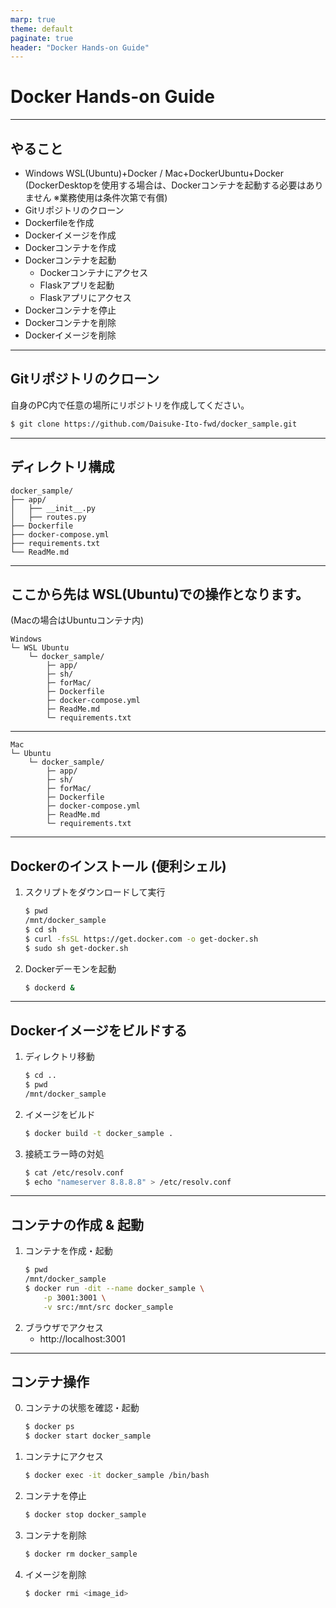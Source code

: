 ```yaml
---
marp: true
theme: default
paginate: true
header: "Docker Hands-on Guide"
---
```


# Docker Hands-on Guide

---

## やること
- Windows WSL(Ubuntu)+Docker / Mac+DockerUbuntu+Docker
  (DockerDesktopを使用する場合は、Dockerコンテナを起動する必要はありません ※業務使用は条件次第で有償)
- Gitリポジトリのクローン
- Dockerfileを作成
- Dockerイメージを作成
- Dockerコンテナを作成
- Dockerコンテナを起動
    - Dockerコンテナにアクセス
    - Flaskアプリを起動
    - Flaskアプリにアクセス
- Dockerコンテナを停止
- Dockerコンテナを削除
- Dockerイメージを削除

---

## Gitリポジトリのクローン
自身のPC内で任意の場所にリポジトリを作成してください。
```bash
$ git clone https://github.com/Daisuke-Ito-fwd/docker_sample.git
```

---

## ディレクトリ構成
```
docker_sample/
├── app/
│   ├── __init__.py
│   ├── routes.py
├── Dockerfile
├── docker-compose.yml
├── requirements.txt
└── ReadMe.md
```

---
## ここから先は WSL(Ubuntu)での操作となります。
(Macの場合はUbuntuコンテナ内)
```
Windows
└─ WSL Ubuntu
    └─ docker_sample/
        ├─ app/
        ├─ sh/
        ├─ forMac/
        ├─ Dockerfile
        ├─ docker-compose.yml
        ├─ ReadMe.md
        └─ requirements.txt
```
---
```
Mac
└─ Ubuntu
    └─ docker_sample/
        ├─ app/
        ├─ sh/
        ├─ forMac/
        ├─ Dockerfile
        ├─ docker-compose.yml
        ├─ ReadMe.md
        └─ requirements.txt
```
---

## Dockerのインストール (便利シェル)

1. スクリプトをダウンロードして実行
   ```bash
   $ pwd
   /mnt/docker_sample
   $ cd sh
   $ curl -fsSL https://get.docker.com -o get-docker.sh
   $ sudo sh get-docker.sh
   ```

2. Dockerデーモンを起動
   ```bash
   $ dockerd &
   ```

---

## Dockerイメージをビルドする

1. ディレクトリ移動
   ```bash
   $ cd ..
   $ pwd
   /mnt/docker_sample
   ```

2. イメージをビルド
   ```bash
   $ docker build -t docker_sample .
   ```

3. 接続エラー時の対処
   ```bash
   $ cat /etc/resolv.conf
   $ echo "nameserver 8.8.8.8" > /etc/resolv.conf
   ```

---

## コンテナの作成 & 起動

1. コンテナを作成・起動
   ```bash
   $ pwd
   /mnt/docker_sample
   $ docker run -dit --name docker_sample \
       -p 3001:3001 \
       -v src:/mnt/src docker_sample
   ```
2. ブラウザでアクセス
   - http://localhost:3001

---

## コンテナ操作
0. コンテナの状態を確認・起動
   ```bash
   $ docker ps
   $ docker start docker_sample
   ```

1. コンテナにアクセス
   ```bash
   $ docker exec -it docker_sample /bin/bash
   ```

2. コンテナを停止
   ```bash
   $ docker stop docker_sample
   ```

3. コンテナを削除
   ```bash
   $ docker rm docker_sample
   ```

4. イメージを削除
   ```bash
   $ docker rmi <image_id>
   ```